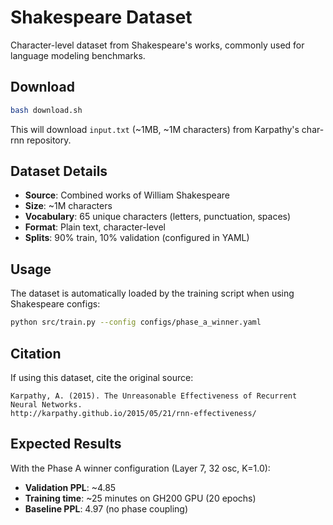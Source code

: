 # Shakespeare Dataset

Character-level dataset from Shakespeare's works, commonly used for language modeling benchmarks.

## Download

```bash
bash download.sh
```

This will download `input.txt` (~1MB, ~1M characters) from Karpathy's char-rnn repository.

## Dataset Details

- **Source**: Combined works of William Shakespeare
- **Size**: ~1M characters
- **Vocabulary**: 65 unique characters (letters, punctuation, spaces)
- **Format**: Plain text, character-level
- **Splits**: 90% train, 10% validation (configured in YAML)

## Usage

The dataset is automatically loaded by the training script when using Shakespeare configs:

```bash
python src/train.py --config configs/phase_a_winner.yaml
```

## Citation

If using this dataset, cite the original source:

```
Karpathy, A. (2015). The Unreasonable Effectiveness of Recurrent Neural Networks.
http://karpathy.github.io/2015/05/21/rnn-effectiveness/
```

## Expected Results

With the Phase A winner configuration (Layer 7, 32 osc, K=1.0):
- **Validation PPL**: ~4.85
- **Training time**: ~25 minutes on GH200 GPU (20 epochs)
- **Baseline PPL**: 4.97 (no phase coupling)
